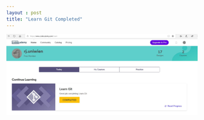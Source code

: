 ```yaml
---
layout : post
title: "Learn Git Completed"
---
```


![Learn Git Completed](/img/git-complete.jpg?raw=TRUE)


